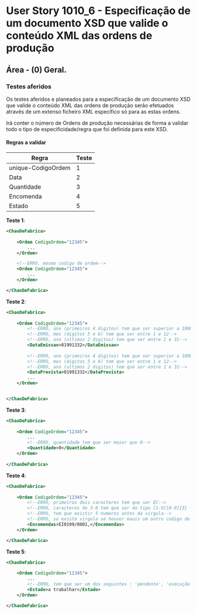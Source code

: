 # User Story 1010_6 - Especificação de um documento XSD que valide o conteúdo XML das ordens de produção

## Área - (0) Geral.

### Testes aferidos

Os testes aferidos e planeados para a especificação de um documento XSD que valide o conteúdo XML das ordens de produção serão efetuados através de um extenso ficheiro XML específico só para as estas ordens.

Irá conter o número de Ordens de produção necessárias de forma a validar todo o tipo de especificidade/regra que foi definida para este XSD.

#### Regras a validar

| Regra              | Teste |
| ------------------ | ----- |
| unique-CodigoOrdem | 1     |
| Data               | 2     |
| Quantidade         | 3     |
| Encomenda          | 4     |
| Estado             | 5     |



**Teste 1**:

```xml
<ChaoDeFabrica>
    
	<Ordem CodigoOrdem="12345">
    	...
	</Ordem>

    <!--ERRO, mesmo codigo de ordem-->
	<Ordem CodigoOrdem="12345">
    	...
	</Ordem>

</ChaoDeFabrica>
```

**Teste 2**:

```xml
<ChaoDeFabrica>
    
	<Ordem CodigoOrdem="12345">
        <!--ERRO, ano (primeiros 4 digitos) tem que ser superior a 1000-->
        <!--ERRO, mes (digitos 5 e 6) tem que ser entre 1 e 12-->
        <!--ERRO, ano (ultimos 2 digitos) tem que ser entre 1 e 31-->
        <DataEmissao>01991332</DataEmissao>
        
        <!--ERRO, ano (primeiros 4 digitos) tem que ser superior a 1000-->
        <!--ERRO, mes (digitos 5 e 6) tem que ser entre 1 e 12-->
        <!--ERRO, ano (ultimos 2 digitos) tem que ser entre 1 e 31-->
        <DataPrevista>01991332</DataPrevista>
        ...
	</Ordem>


</ChaoDeFabrica>
```



**Teste 3**:

```xml
<ChaoDeFabrica>
    
	<Ordem CodigoOrdem="12345">
    	...
        <!--ERRO, quantidade tem que ser maior que 0-->
        <Quantidade>0</Quantidade>
	</Ordem>
    
</ChaoDeFabrica>
```



**Teste 4**:

```xml
<ChaoDeFabrica>
    
	<Ordem CodigoOrdem="12345">
        <!--ERRO, primeiros dois caracteres tem que ser EC-->
        <!--ERRO, caracteres de 3-6 tem que ser do tipo [1-9][0-9]{3} -->
        <!--ERRO, tem que existir 5 numeros antes da virgula-->
        <!--ERRO, so existe virgula se houver mauis um outro codigo de encomenda completo a seguir-->
        <Encomendas>EI0199/0001,</Encomendas>
	</Ordem>

</ChaoDeFabrica>
```



**Teste 5**:

```xml
<ChaoDeFabrica>
    
	<Ordem CodigoOrdem="12345">
    	...
        <!--ERRO, tem que ser um dos seguintes : 'pendente', 'execução' ou 'terminado'-->
        <Estado>a trabalhar</Estado>
	</Ordem>

</ChaoDeFabrica>
```

